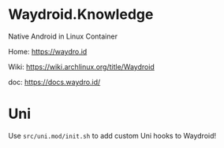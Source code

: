 # Waydroid.Knowledge
Native Android in Linux Container

Home: https://waydro.id

Wiki: https://wiki.archlinux.org/title/Waydroid

doc: https://docs.waydro.id/

# Uni
Use `src/uni.mod/init.sh` to add custom Uni hooks to Waydroid!
